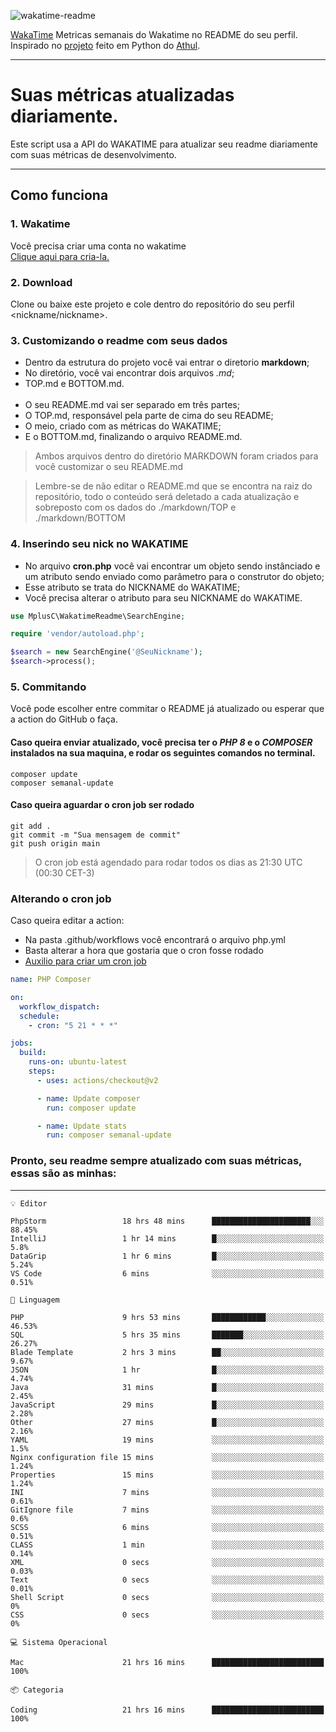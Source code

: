 ![wakatime-readme](https://socialify.git.ci/bymatheus/wakatime-readme/image?description=1&descriptionEditable=M%C3%A9tricas%20semanais%20do%20Wakatime%20no%20seu%20README%20de%20perfil.&font=KoHo&forks=1&language=1&owner=1&pattern=Signal&stargazers=1&theme=Dark)

[WakaTime](https://wakatime.com) Metricas semanais do Wakatime no README do seu perfil. <br>
Inspirado no [projeto](https://github.com/athul/waka-readme) feito em Python do [Athul](https://github.com/athul).
___

# Suas métricas atualizadas diariamente.
Este script usa a API do WAKATIME para atualizar seu readme diariamente com suas métricas de desenvolvimento.

___

## Como funciona

### 1. Wakatime
Você precisa criar uma conta no wakatime <br>
[Clique aqui para cria-la.](https://wakatime.com) 

### 2. Download
Clone ou baixe este projeto e cole dentro do repositório do seu perfil <nickname/nickname>.

### 3. Customizando o readme com seus dados
- Dentro da estrutura do projeto você vai entrar o diretorio **markdown**;  
- No diretório, você vai encontrar dois arquivos *.md*;
- TOP.md e BOTTOM.md.
<br><br>
- O seu README.md vai ser separado em três partes; 
- O TOP.md, responsável pela parte de cima do seu README;
- O meio, criado com as métricas do WAKATIME;
- E o BOTTOM.md, finalizando o arquivo README.md.<br>

> Ambos arquivos dentro do diretório MARKDOWN foram criados para você customizar o seu README.md

> Lembre-se de não editar o README.md que se encontra na raiz do repositório, todo o conteúdo será deletado a cada atualização e sobreposto com os dados do ./markdown/TOP e ./markdown/BOTTOM

### 4. Inserindo seu nick no WAKATIME
- No arquivo **cron.php** você vai encontrar um objeto sendo instânciado e um atributo sendo enviado como parâmetro para o construtor do objeto;
- Esse atributo se trata do NICKNAME do WAKATIME;
- Você precisa alterar o atributo para seu NICKNAME do WAKATIME.

```php
use MplusC\WakatimeReadme\SearchEngine;

require 'vendor/autoload.php';

$search = new SearchEngine('@SeuNickname');
$search->process();
```

### 5. Commitando
Você pode escolher entre commitar o README já atualizado ou esperar que a action do GitHub o faça. <br>

#### Caso queira enviar atualizado, você precisa ter o *PHP 8* e o *COMPOSER* instalados na sua maquina, e rodar os seguintes comandos no terminal.
```composer
composer update
composer semanal-update 
```

#### Caso queira aguardar o cron job ser rodado 
```git 
git add .
git commit -m "Sua mensagem de commit"
git push origin main
```

>O cron job está agendado para rodar todos os dias as 21:30 UTC (00:30 CET-3) 

### Alterando o cron job
Caso queira editar a action:

- Na pasta .github/workflows você encontrará o arquivo php.yml
- Basta alterar a hora que gostaria que o cron fosse rodado
- [Auxilio para criar um cron job](https://crontab.guru)

```yml
name: PHP Composer

on:
  workflow_dispatch:
  schedule:
    - cron: "5 21 * * *"

jobs:
  build:
    runs-on: ubuntu-latest
    steps:
      - uses: actions/checkout@v2

      - name: Update composer
        run: composer update

      - name: Update stats
        run: composer semanal-update
```

### Pronto, seu readme sempre atualizado com suas métricas, essas são as minhas:

___
```text
💡 Editor

PhpStorm                 18 hrs 48 mins      ██████████████████████░░░     88.45%
IntelliJ                 1 hr 14 mins        █░░░░░░░░░░░░░░░░░░░░░░░░       5.8%
DataGrip                 1 hr 6 mins         █░░░░░░░░░░░░░░░░░░░░░░░░      5.24%
VS Code                  6 mins              ░░░░░░░░░░░░░░░░░░░░░░░░░      0.51%
```
```text
💬 Linguagem

PHP                      9 hrs 53 mins       ████████████░░░░░░░░░░░░░     46.53%
SQL                      5 hrs 35 mins       ███████░░░░░░░░░░░░░░░░░░     26.27%
Blade Template           2 hrs 3 mins        ██░░░░░░░░░░░░░░░░░░░░░░░      9.67%
JSON                     1 hr                █░░░░░░░░░░░░░░░░░░░░░░░░      4.74%
Java                     31 mins             █░░░░░░░░░░░░░░░░░░░░░░░░      2.45%
JavaScript               29 mins             █░░░░░░░░░░░░░░░░░░░░░░░░      2.28%
Other                    27 mins             █░░░░░░░░░░░░░░░░░░░░░░░░      2.16%
YAML                     19 mins             ░░░░░░░░░░░░░░░░░░░░░░░░░       1.5%
Nginx configuration file 15 mins             ░░░░░░░░░░░░░░░░░░░░░░░░░      1.24%
Properties               15 mins             ░░░░░░░░░░░░░░░░░░░░░░░░░      1.24%
INI                      7 mins              ░░░░░░░░░░░░░░░░░░░░░░░░░      0.61%
GitIgnore file           7 mins              ░░░░░░░░░░░░░░░░░░░░░░░░░       0.6%
SCSS                     6 mins              ░░░░░░░░░░░░░░░░░░░░░░░░░      0.51%
CLASS                    1 min               ░░░░░░░░░░░░░░░░░░░░░░░░░      0.14%
XML                      0 secs              ░░░░░░░░░░░░░░░░░░░░░░░░░      0.03%
Text                     0 secs              ░░░░░░░░░░░░░░░░░░░░░░░░░      0.01%
Shell Script             0 secs              ░░░░░░░░░░░░░░░░░░░░░░░░░         0%
CSS                      0 secs              ░░░░░░░░░░░░░░░░░░░░░░░░░         0%
```
```text
💻 Sistema Operacional

Mac                      21 hrs 16 mins      █████████████████████████       100%
```
```text
📦 Categoria

Coding                   21 hrs 16 mins      █████████████████████████       100%
```
